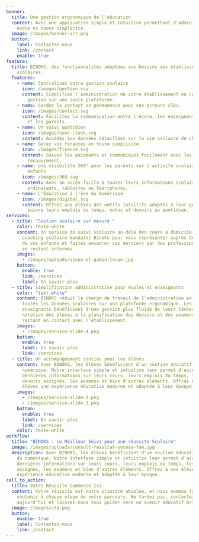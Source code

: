 ```yaml
---
banner:
  title: Une gestion ergonomique de l'éducation
  content: Avec une application simple et intuitive permettant d'administrer votre
    école en toute simplicité.
  image: /images/banner-art.png
  button:
    label: Contactez-nous
    link: /contact
    enable: true
feature:
  title: BINOKS, des fonctionnalités adaptées aux besoins des établissements
    scolaires.
  features:
    - name: Centralisez votre gestion scolaire
      icon: /images/gestion.svg
      content: Simplifiez l'administration de votre établissement en centralisant la
        gestion sur une seule plateforme.
    - name: Gardez le contact en permanence avec vos acteurs clés.
      icon: /images/contact.svg
      content: Facilitez la communication entre l'école, les enseignants, les élèves
        et les parents.
    - name: Un suivi quotidien
      icon: /images/user-clock.svg
      content: Accédez aux données détaillées sur la vie scolaire de chaque élève.
    - name: Gérez vos finances en toute simplicité
      icon: /images/finance.svg
      content: Suivez les paiements et communiquez facilement avec les parents pour le
        recouvrement.
    - name: Une visibilité 360° pour les parents sur l'activité scolaire de leurs
        enfants
      icon: /images/360.svg
      content: Avec un accès facile à toutes leurs informations scolaires depuis
        ordinateurs, tablettes ou Smartphones.
    - name: L'Éducation à l'ère du Numérique
      icon: /images/digital.svg
      content: Offrez aux élèves des outils intuitifs adaptés à leur génération pour
        suivre leurs emplois du temps, notes et devoirs au quotidien.
services:
  - title: "Soutien scolaire sur mesure "
    color: Texte-white
    content: Un service de suivi scolaire au-delà des cours à domicile. Avec le
      coaching scolaire mandatez Binoks pour vous représenter auprès de l’école
      de vos enfants et faites encadrer ces derniers par des professionnels tout
      en restant informés.
    images:
      - /images/uploads/vieux-et-gamin-loupe.jpg
    button:
      enable: true
      link: /services
      label: En savoir plus
  - title: Simplification administrative pour écoles et enseignants
    color: "text-white"
    content: BINOKS réduit la charge de travail de l'administration en centralisant
      toutes les données scolaires sur une plateforme ergonomique. Les
      enseignants bénéficient d'une gestion plus fluide de leurs tâches, de la
      notation des élèves à la planification des devoirs et des examens, tout en
      restant en contact avec l’établissement.
    images:
      - /images/service-slide-4.png
    button:
      enable: true
      label: En savoir plus
      link: /services
  - title: Un accompagnement continu pour les élèves
    content: Avec BINOKS, les élèves bénéficient d'un soutien éducatif à l'ère du
      numérique. Notre interface simple et intuitive leur permet d'accéder aux
      dernières informations sur leurs cours, leurs emplois du temps, les
      devoirs assignés, les examens et bien d'autres éléments. Offrez à vos
      élèves une expérience éducative moderne et adaptée à leur époque.
    images:
      - /images/service-slide-2.png
      - /images/service-slide-3.png
    button:
      enable: true
      label: En savoir plus
      link: /services
    color: Texte-white
workflow:
  title: "BINOKS : Le Meilleur Suivi pour une réussite Scolaire"
  image: /images/uploads/consult-resultat-sucess-fam.jpg
  description: Avec BINOKS, les élèves bénéficient d'un soutien éducatif à l'ère
    du numérique. Notre interface simple et intuitive leur permet d'accéder aux
    dernières informations sur leurs cours, leurs emplois du temps, les devoirs
    assignés, les examens et bien d'autres éléments. Offrez à vos élèves une
    expérience éducative moderne et adaptée à leur époque.
call_to_action:
  title: Votre Réussite Commence Ici
  content: Votre réussite est notre priorité absolue, et nous sommes là pour vous
    soutenir à chaque étape de votre parcours. Ne tardez pas, contactez BINOKS
    aujourd'hui et laissez-nous vous guider vers un avenir éducatif brillant.
  image: /images/cta.png
  button:
    enable: true
    label: Contactez-nous
    link: /contact
---
```

